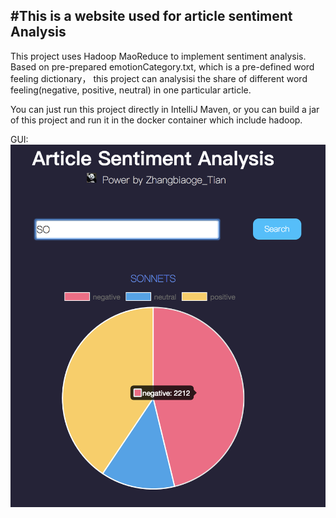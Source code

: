 #This is a website used for article sentiment Analysis
-------

This project uses Hadoop MaoReduce to implement sentiment analysis. Based on pre-prepared emotionCategory.txt, which is a pre-defined word feeling dictionary， this project can analysisi the share of different word feeling(negative, positive, neutral) in one particular article.
<br>

You can just run this project directly in IntelliJ Maven, or you can build a jar of this project and run it in the docker container which include hadoop.
<br>


GUI:
![Graphic User Interface](https://github.com/biaoge/Images/blob/master/SentimentAnalysis.png)



